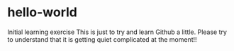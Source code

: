 # hello-world
Initial learning exercise
This is just to try and learn Github a little.
Please try to understand that it is getting quiet complicated at the moment!!
